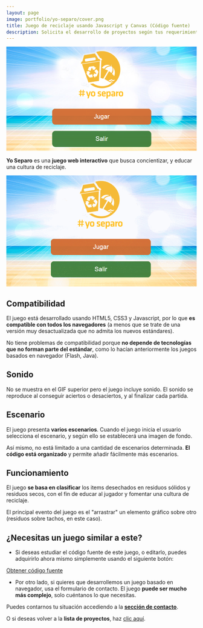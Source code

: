 ```yaml
---
layout: page
image: portfolio/yo-separo/cover.png
title: Juego de reciclaje usando Javascript y Canvas (Código fuente)
description: Solicita el desarrollo de proyectos según tus requerimientos. Hemos desarrollado juegos basados en navegador. Mira nuestro portafolio.
---
```


<p class="text-center">
	<img src="/images/portfolio/yo-separo/cover.png" alt="Imagen grande de Yo Separo" title="Captura de introducción a Yo Separo">
</p>

**Yo Separo** es una **juego web interactivo** que busca concientizar, y educar una cultura de reciclaje.

<p class="text-center">
	<img src="/images/portfolio/yo-separo/demo.gif" alt="Gif de Yo Separo" title="Breve demo de Yo Separo">
</p>

## Compatibilidad

El juego está desarrollado usando HTML5, CSS3 y Javascript, por lo que **es compatible con todos los navegadores** (a menos que se trate de una versión muy desactualizada que no admita los nuevos estándares).

No tiene problemas de compatibilidad porque **no depende de tecnologías que no forman parte del estándar**, como lo hacían anteriormente los juegos basados en navegador (Flash, Java).

## Sonido

No se muestra en el GIF superior pero el juego incluye sonido. El sonido se reproduce al conseguir aciertos o desaciertos, y al finalizar cada partida.

## Escenario

El juego presenta **varios escenarios**. Cuando el juego inicia el usuario selecciona el escenario, y según ello se establecerá una imagen de fondo.

Así mismo, no está limitado a una cantidad de escenarios determinada. **El código está organizado** y permite añadir fácilmente más escenarios.

## Funcionamiento

El juego **se basa en clasificar** los items desechados en residuos sólidos y residuos secos, con el fin de educar al jugador y fomentar una cultura de reciclaje.

El principal evento del juego es el "arrastrar" un elemento gráfico sobre otro (residuos sobre tachos, en este caso).

## ¿Necesitas un juego similar a este?

- Si deseas estudiar el código fuente de este juego, o editarlo, puedes adquirirlo ahora mismo simplemente usando el siguiente botón:

<script src="https://gumroad.com/js/gumroad.js"></script>

<div class="text-center">
	<a class="button" href="https://gum.co/reciclaje?wanted=true" data-gumroad-single-product="true">Obtener código fuente</a>	
</div>

- Por otro lado, si quieres que desarrollemos un juego basado en navegador, usa el formulario de contacto. El juego **puede ser mucho más complejo**, solo cuéntanos lo que necesitas.

Puedes contarnos tu situación accediendo a la [**sección de contacto**][contact].

O si deseas volver a la **lista de proyectos**, haz [clic aquí][portfolio].

[contact]: /contacto
[portfolio]: /portafolio
